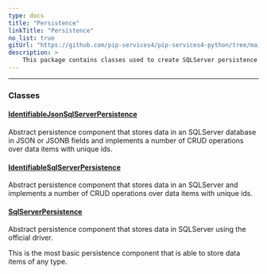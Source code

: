 ```yaml
---
type: docs
title: "Persistence"
linkTitle: "Persistence"
no_list: true
gitUrl: "https://github.com/pip-services4/pip-services4-python/tree/main/pip-services4-sqlserver-python"
description: >
    This package contains classes used to create SQLServer persistence components.
---
```

---

<div class="module-body"> 

### Classes

#### [IdentifiableJsonSqlServerPersistence](identifiable_json_sqlserver_persistence)
Abstract persistence component that stores data in an SQLServer database in JSON or JSONB fields
and implements a number of CRUD operations over data items with unique ids.


#### [IdentifiableSqlServerPersistence](identifiable_sqlserver_persistence)
Abstract persistence component that stores data in an SQLServer
and implements a number of CRUD operations over data items with unique ids.


#### [SqlServerPersistence](sqlserver_persistence)
Abstract persistence component that stores data in SQLServer using the official driver.

This is the most basic persistence component that is
able to store data items of any type. 

</div>


